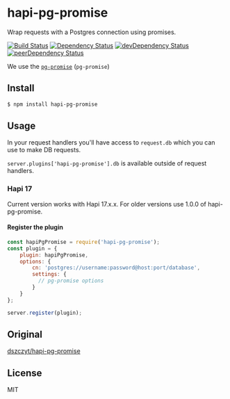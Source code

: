 # hapi-pg-promise

Wrap requests with a Postgres connection using promises.

[![Build Status](https://travis-ci.org/dszczyt/hapi-pg-promise.svg?branch=master)](https://travis-ci.org/dszczyt/hapi-pg-promise)
[![Dependency Status](https://david-dm.org/dszczyt/hapi-pg-promise.svg?style=flat)](https://david-dm.org/dszczyt/hapi-pg-promise)
[![devDependency Status](https://david-dm.org/dszczyt/hapi-pg-promise/dev-status.svg?style=flat)](https://david-dm.org/dszczyt/hapi-pg-promise#info=devDependencies)
[![peerDependency Status](https://david-dm.org/dszczyt/hapi-pg-promise/peer-status.svg?style=flat)](https://david-dm.org/dszczyt/hapi-pg-promise#info=peerDependencies)

We use the [`pg-promise`](https://github.com/vitaly-t/pg-promise) (`pg-promise`)


## Install

```bash
$ npm install hapi-pg-promise
```

## Usage

In your request handlers you'll have access to `request.db` which you
can use to make DB requests.

`server.plugins['hapi-pg-promise'].db` is available outside of request
handlers.

### Hapi 17

Current version works with Hapi 17.x.x. For older versions use 1.0.0 of hapi-pg-promise.

#### Register the plugin

```js
const hapiPgPromise = require('hapi-pg-promise');
const plugin = {
    plugin: hapiPgPromise,
    options: {
        cn: 'postgres://username:password@host:port/database',
        settings: {
          // pg-promise options
        }
    }
};

server.register(plugin);
```
## Original

[dszczyt/hapi-pg-promise](https://github.com/dszczyt/hapi-pg-promise)


## License

MIT
